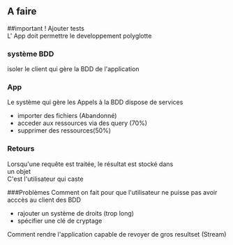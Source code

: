 ## A faire


##important !
Ajouter tests  
L' App doit permettre le developpement polyglotte  

### système BDD
isoler le client qui gère la BDD de l'application  

### App
Le système qui gère les Appels à la BDD dispose de services  
 - importer des fichiers (Abandonné)
 - acceder aux ressources via des query (70%)
 - supprimer des ressources(50%)  

### Retours
Lorsqu'une requête est traitée, le résultat est stocké dans  
un objet  
C'est l'utilisateur qui caste  

###Problèmes
Comment on fait pour que l'utilisateur ne puisse pas avoir acccès au client des BDD
 - rajouter un système de droits (trop long)
 - spécifier une clé de cryptage  

Comment rendre l'application capable de revoyer de gros resultset (Stream)
